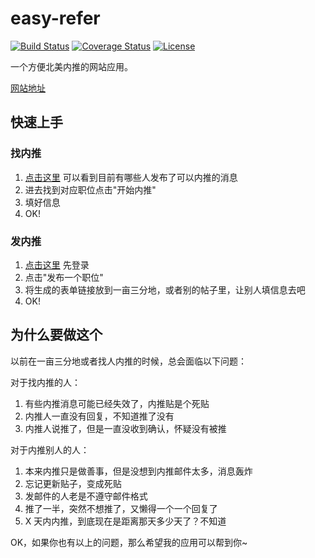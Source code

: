 # easy-refer

[![Build Status](https://travis-ci.org/Haixiang6123/easy-refer.svg?branch=dev)](https://travis-ci.org/Haixiang6123/easy-refer)
[![Coverage Status](https://coveralls.io/repos/github/Haixiang6123/easy-refer/badge.svg)](https://coveralls.io/github/Haixiang6123/easy-refer)
[![License](https://img.shields.io/badge/License-Apache%202.0-blue.svg)](https://opensource.org/licenses/Apache-2.0)

一个方便北美内推的网站应用。

[网站地址](https://easy-refer.herokuapp.com/job/list)

## 快速上手

### 找内推
1. [点击这里](https://easy-refer.herokuapp.com/job/list) 可以看到目前有哪些人发布了可以内推的消息
2. 进去找到对应职位点击"开始内推"
3. 填好信息
4. OK!

### 发内推
1. [点击这里](https://easy-refer.herokuapp.com/job/list) 先登录
2. 点击"发布一个职位"
3. 将生成的表单链接放到一亩三分地，或者别的帖子里，让别人填信息去吧
4. OK!

## 为什么要做这个
以前在一亩三分地或者找人内推的时候，总会面临以下问题：

对于找内推的人：
1. 有些内推消息可能已经失效了，内推贴是个死贴
2. 内推人一直没有回复，不知道推了没有
3. 内推人说推了，但是一直没收到确认，怀疑没有被推

对于内推别人的人：
1. 本来内推只是做善事，但是没想到内推邮件太多，消息轰炸
2. 忘记更新贴子，变成死贴
3. 发邮件的人老是不遵守邮件格式
4. 推了一半，突然不想推了，又懒得一个一个回复了
5. X 天内内推，到底现在是距离那天多少天了？不知道

OK，如果你也有以上的问题，那么希望我的应用可以帮到你~
